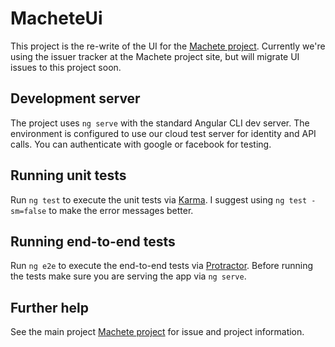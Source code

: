 # MacheteUi

This project is the re-write of the UI for the [Machete project](https://github.com/savagelearning/machete). Currently we're using the issuer tracker at the Machete project site, but will migrate UI issues to this project soon.

## Development server

The project uses `ng serve` with the standard Angular CLI dev server. The environment is configured to use our cloud test server for identity and API calls.  You can authenticate with google or facebook for testing.

## Running unit tests

Run `ng test` to execute the unit tests via [Karma](https://karma-runner.github.io). I suggest using `ng test -sm=false` to make the error messages better.

## Running end-to-end tests

Run `ng e2e` to execute the end-to-end tests via [Protractor](http://www.protractortest.org/).
Before running the tests make sure you are serving the app via `ng serve`.

## Further help
See the main project [Machete project](https://github.com/savagelearning/machete) for issue and project information.
